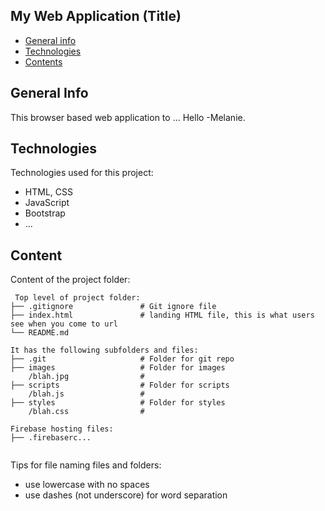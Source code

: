 ## My Web Application (Title)

-  [General info](#general-info)
-  [Technologies](#technologies)
-  [Contents](#content)

## General Info

This browser based web application to ...
Hello -Melanie.

## Technologies

Technologies used for this project:

-  HTML, CSS
-  JavaScript
-  Bootstrap
-  ...

## Content

Content of the project folder:

```
 Top level of project folder:
├── .gitignore               # Git ignore file
├── index.html               # landing HTML file, this is what users see when you come to url
└── README.md

It has the following subfolders and files:
├── .git                     # Folder for git repo
├── images                   # Folder for images
    /blah.jpg                #
├── scripts                  # Folder for scripts
    /blah.js                 #
├── styles                   # Folder for styles
    /blah.css                #

Firebase hosting files:
├── .firebaserc...


```

Tips for file naming files and folders:

-  use lowercase with no spaces
-  use dashes (not underscore) for word separation
